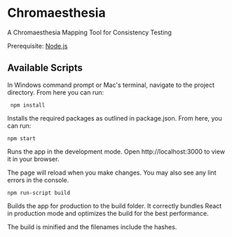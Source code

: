 # Chromaesthesia 

A Chromaesthesia Mapping Tool for Consistency Testing

Prerequisite: [Node.js](https://nodejs.org/en/download/)

## Available Scripts

In Windows command prompt or Mac's terminal, navigate to the project directory. 
From here you can run:

``` npm install```

Installs the required packages as outlined in package.json. 
From here, you can run: 

``` npm start ```

Runs the app in the development mode.
Open http://localhost:3000 to view it in your browser.

The page will reload when you make changes.
You may also see any lint errors in the console.

``` npm run-script build ```

Builds the app for production to the build folder.
It correctly bundles React in production mode and optimizes the build for the best performance.

The build is minified and the filenames include the hashes.

